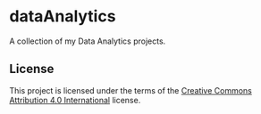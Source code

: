 # dataAnalytics

A collection of my Data Analytics projects.

## License

This project is licensed under the terms of the [Creative Commons Attribution 4.0 International](LICENSE) license.
